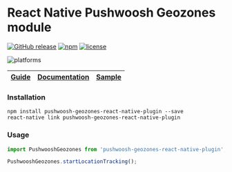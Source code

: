 React Native Pushwoosh Geozones module
===================================================

[![GitHub release](https://img.shields.io/github/release/Pushwoosh/pushwoosh-geozones-react-native-plugin.svg?style=flat-square)](https://github.com/Pushwoosh/pushwoosh-geozones-react-native-plugin/releases) 
[![npm](https://img.shields.io/npm/v/pushwoosh-geozones-react-native-plugin.svg)](https://www.npmjs.com/package/pushwoosh-geozones-react-native-plugin)
[![license](https://img.shields.io/npm/l/pushwoosh-geozones-react-native-plugin.svg)](https://www.npmjs.com/package/pushwoosh-geozones-react-native-plugin)

![platforms](https://img.shields.io/badge/platforms-Android%20%7C%20iOS-yellowgreen.svg)

| [Guide](https://www.pushwoosh.com/platform-docs/pushwoosh-sdk/cross-platform-frameworks/react-native/integrating-react-native-plugin) | [Documentation](https://github.com/Pushwoosh/pushwoosh-react-native-plugin/tree/master/docs) | [Sample](https://github.com/Pushwoosh/pushwoosh-react-native-sample) |
| ----------------------------------------------------------- | ------------------------------- | -------------------------------------------------------------------- |

### Installation

```
npm install pushwoosh-geozones-react-native-plugin --save
react-native link pushwoosh-geozones-react-native-plugin
```

### Usage

```js
import PushwooshGeozones from 'pushwoosh-geozones-react-native-plugin';

PushwooshGeozones.startLocationTracking();
```
